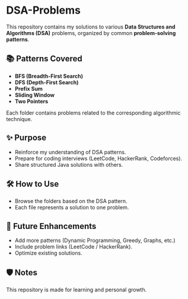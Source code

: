 # DSA-Problems

This repository contains my solutions to various **Data Structures and Algorithms (DSA)** problems, organized by common **problem-solving patterns**.

## 📚 Patterns Covered

- **BFS (Breadth-First Search)**
- **DFS (Depth-First Search)**
- **Prefix Sum**
- **Sliding Window**
- **Two Pointers**

Each folder contains problems related to the corresponding algorithmic technique.

## ✨ Purpose

- Reinforce my understanding of DSA patterns.
- Prepare for coding interviews (LeetCode, HackerRank, Codeforces).
- Share structured Java solutions with others.

## 🛠 How to Use

- Browse the folders based on the DSA pattern.
- Each file represents a solution to one problem.

## 🚀 Future Enhancements

- Add more patterns (Dynamic Programming, Greedy, Graphs, etc.)
- Include problem links (LeetCode / HackerRank).
- Optimize existing solutions.

## 🛡️ Notes

This repository is made for learning and personal growth.

